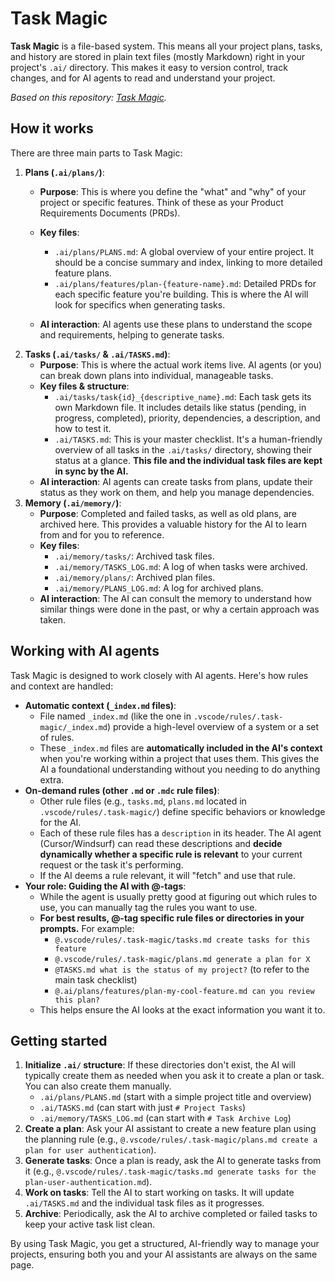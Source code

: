 # Task Magic

**Task Magic** is a file-based system.
This means all your project plans, tasks, and history are stored in plain text files (mostly Markdown) right in your project's `.ai/` directory.
This makes it easy to version control, track changes, and for AI agents to read and understand your project.

*Based on this repository: [Task Magic](https://github.com/iannuttall/task-magic).*

## How it works

There are three main parts to Task Magic:

1. **Plans (`.ai/plans/`)**:
    - **Purpose**: This is where you define the "what" and "why" of your project or specific features. Think of these as your Product Requirements Documents (PRDs).
    - **Key files**:
      - `.ai/plans/PLANS.md`: A global overview of your entire project. It should be a concise summary and index, linking to more detailed feature plans.
      - `.ai/plans/features/plan-{feature-name}.md`: Detailed PRDs for each specific feature you're building. This is where the AI will look for specifics when generating tasks.

    - **AI interaction**: AI agents use these plans to understand the scope and requirements, helping to generate tasks.
2. **Tasks (`.ai/tasks/` & `.ai/TASKS.md`)**:
    - **Purpose**: This is where the actual work items live. AI agents (or you) can break down plans into individual, manageable tasks.
    - **Key files & structure**:
      - `.ai/tasks/task{id}_{descriptive_name}.md`: Each task gets its own Markdown file. It includes details like status (pending, in progress, completed), priority, dependencies, a description, and how to test it.
      - `.ai/TASKS.md`: This is your master checklist. It's a human-friendly overview of all tasks in the `.ai/tasks/` directory, showing their status at a glance. **This file and the individual task files are kept in sync by the AI.**
    - **AI interaction**: AI agents can create tasks from plans, update their status as they work on them, and help you manage dependencies.
3. **Memory (`.ai/memory/`)**:
    - **Purpose**: Completed and failed tasks, as well as old plans, are archived here. This provides a valuable history for the AI to learn from and for you to reference.
    - **Key files**:
      - `.ai/memory/tasks/`: Archived task files.
      - `.ai/memory/TASKS_LOG.md`: A log of when tasks were archived.
      - `.ai/memory/plans/`: Archived plan files.
      - `.ai/memory/PLANS_LOG.md`: A log for archived plans.
    - **AI interaction**: The AI can consult the memory to understand how similar things were done in the past, or why a certain approach was taken.

## Working with AI agents

Task Magic is designed to work closely with AI agents. Here's how rules and context are handled:

- **Automatic context (`_index.md` files)**:
  - File named `_index.md` (like the one in `.vscode/rules/.task-magic/_index.md`) provide a high-level overview of a system or a set of rules.
  - These `_index.md` files are **automatically included in the AI's context** when you're working within a project that uses them. This gives the AI a foundational understanding without you needing to do anything extra.
- **On-demand rules (other `.md` or `.mdc` rule files)**:
  - Other rule files (e.g., `tasks.md`, `plans.md` located in `.vscode/rules/.task-magic/`) define specific behaviors or knowledge for the AI.
  - Each of these rule files has a `description` in its header. The AI agent (Cursor/Windsurf) can read these descriptions and **decide dynamically whether a specific rule is relevant** to your current request or the task it's performing.
  - If the AI deems a rule relevant, it will "fetch" and use that rule.
- **Your role: Guiding the AI with @-tags**:
  - While the agent is usually pretty good at figuring out which rules to use, you can manually tag the rules you want to use.
  - **For best results, @-tag specific rule files or directories in your prompts.** For example:
    - `@.vscode/rules/.task-magic/tasks.md create tasks for this feature`
    - `@.vscode/rules/.task-magic/plans.md generate a plan for X`
    - `@TASKS.md what is the status of my project?` (to refer to the main task checklist)
    - `@.ai/plans/features/plan-my-cool-feature.md can you review this plan?`
  - This helps ensure the AI looks at the exact information you want it to.

## Getting started

1. **Initialize `.ai/` structure**: If these directories don't exist, the AI will typically create them as needed when you ask it to create a plan or task. You can also create them manually.
    - `.ai/plans/PLANS.md` (start with a simple project title and overview)
    - `.ai/TASKS.md` (can start with just `# Project Tasks`)
    - `.ai/memory/TASKS_LOG.md` (can start with `# Task Archive Log`)
2. **Create a plan**: Ask your AI assistant to create a new feature plan using the planning rule (e.g., `@.vscode/rules/.task-magic/plans.md create a plan for user authentication`).
3. **Generate tasks**: Once a plan is ready, ask the AI to generate tasks from it (e.g., `@.vscode/rules/.task-magic/tasks.md generate tasks for the plan-user-authentication.md`).
4. **Work on tasks**: Tell the AI to start working on tasks. It will update `.ai/TASKS.md` and the individual task files as it progresses.
5. **Archive**: Periodically, ask the AI to archive completed or failed tasks to keep your active task list clean.

By using Task Magic, you get a structured, AI-friendly way to manage your projects, ensuring both you and your AI assistants are always on the same page.
